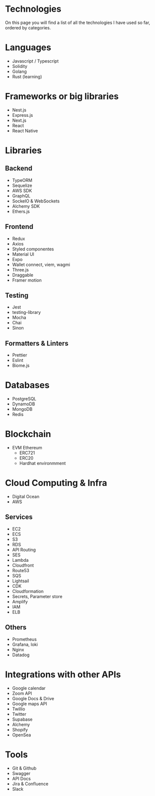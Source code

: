 # Technologies
On this page you will find a list of all the technologies I have used so far, ordered by categories.

# Languages
- Javascript / Typescript
- Solidity
- Golang 
- Rust (learning)

# Frameworks or big libraries
- Nest.js
- Express.js
- Next.js
- React
- React Native

# Libraries
## Backend
- TypeORM
- Sequelize
- AWS SDK
- GraphQL
- SockeIO & WebSockets
- Alchemy SDK
- Ethers.js

## Frontend
- Redux
- Axios
- Styled componentes
- Material UI
- Expo
- Wallet connect, viem, wagmi
- Three.js
- Draggable
- Framer motion

## Testing
- Jest
- testing-library
- Mocha
- Chai
- Sinon

## Formatters & Linters
- Prettier
- Eslint
- Biome.js


# Databases
- PostgreSQL
- DynamoDB
- MongoDB
- Redis

# Blockchain
- EVM Ethereum
    - ERC721
    - ERC20
    - Hardhat environmment

# Cloud Computing & Infra
- Digital Ocean
- AWS

## Services
- EC2
- ECS
- S3
- RDS
- API Routing
- SES
- Lambda
- Cloudfront
- Route53
- SQS
- Lightsail
- CDK
- Cloudformation
- Secrets, Parameter store 
- Amplify
- IAM
- ELB

## Others
- Prometheus
- Grafana, loki
- Nginx
- Datadog

# Integrations with other APIs
- Google calendar
- Zoom API
- Google Docs & Drive
- Google maps API
- Twillio
- Twitter
- Supabase
- Alchemy
- Shopify
- OpenSea


# Tools
- Git & Github
- Swagger
- API Docs
- Jira & Confluence
- Slack